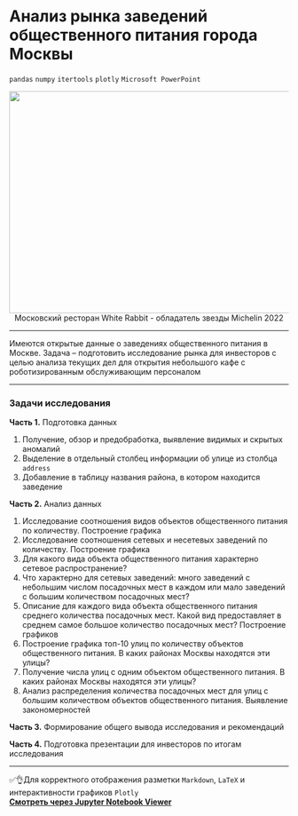 # Анализ рынка заведений общественного питания города Москвы

`pandas`  `numpy`  `itertools`  `plotly`  `Microsoft PowerPoint`

<p align='center'>
  <img src='https://img.restoclub.ru/uploads/place/6/d/b/8/6db89f3841eec72124496f73bffc579a_w1200_h630.webp' width=1000 height=400 />
  Московский ресторан White Rabbit - обладатель звезды Michelin 2022
</p>

---

Имеются открытые данные о заведениях общественного питания в Москве. Задача – подготовить исследование рынка для инвесторов с целью анализа текущих дел для открытия небольшого кафе с роботизированным обслуживающим персоналом

---

### Задачи исследования


**Часть 1.** Подготовка данных

1. Получение, обзор и предобработка, выявление видимых и скрытых аномалий
2. Выделение в отдельный столбец информации об улице из столбца `address`
3. Добавление в таблицу названия района, в котором находится заведение

**Часть 2.** Анализ данных

1. Исследование соотношения видов объектов общественного питания по количеству. Построение графика
2. Исследование соотношения сетевых и несетевых заведений по количеству. Построение графика
3. Для какого вида объекта общественного питания характерно сетевое распространение?
4. Что характерно для сетевых заведений: много заведений с небольшим числом посадочных мест в каждом или мало заведений с большим количеством посадочных мест?
5. Описание для каждого вида объекта общественного питания среднего количества посадочных мест. Какой вид предоставляет в среднем самое большое количество посадочных мест? Построение графиков
6. Построение графика топ-10 улиц по количеству объектов общественного питания. В каких районах Москвы находятся эти улицы?
7. Получение числа улиц с одним объектом общественного питания. В каких районах Москвы находятся эти улицы?
8. Анализ распределения количества посадочных мест для улиц с большим количеством объектов общественного питания. Выявление закономерностей

**Часть 3.** Формирование общего вывода исследования и рекомендаций

**Часть 4.** Подготовка презентации для инвесторов по итогам исследования

---

:white_check_mark::ok_hand:Для корректного отображения разметки `Markdown`, `LaTeX` и интерактивности графиков `Plotly` </br>
**[Cмотреть через Jupyter Notebook Viewer](https://nbviewer.org/github/NikitaGirya/YaP_DA_2021/blob/main/08_moscow_catering_analysis/Girya_moscow_catering_analysis.ipynb)**
